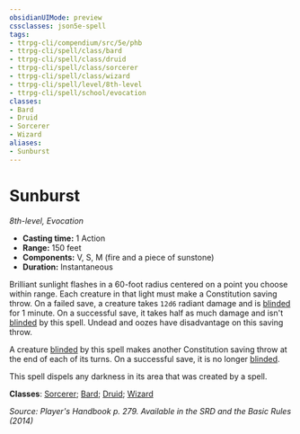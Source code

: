 ```yaml
---
obsidianUIMode: preview
cssclasses: json5e-spell
tags:
- ttrpg-cli/compendium/src/5e/phb
- ttrpg-cli/spell/class/bard
- ttrpg-cli/spell/class/druid
- ttrpg-cli/spell/class/sorcerer
- ttrpg-cli/spell/class/wizard
- ttrpg-cli/spell/level/8th-level
- ttrpg-cli/spell/school/evocation
classes:
- Bard
- Druid
- Sorcerer
- Wizard
aliases:
- Sunburst
---
```

# Sunburst
*8th-level, Evocation*  


- **Casting time:** 1 Action
- **Range:** 150 feet
- **Components:** V, S, M (fire and a piece of sunstone)
- **Duration:** Instantaneous

Brilliant sunlight flashes in a 60-foot radius centered on a point you choose within range. Each creature in that light must make a Constitution saving throw. On a failed save, a creature takes `12d6` radiant damage and is [blinded](/CLI/conditions.md#Blinded) for 1 minute. On a successful save, it takes half as much damage and isn't [blinded](/CLI/conditions.md#Blinded) by this spell. Undead and oozes have disadvantage on this saving throw.

A creature [blinded](/CLI/conditions.md#Blinded) by this spell makes another Constitution saving throw at the end of each of its turns. On a successful save, it is no longer [blinded](/CLI/conditions.md#Blinded).

This spell dispels any darkness in its area that was created by a spell.

**Classes**: [Sorcerer](/CLI/lists/list-spells-classes-sorcerer.md); [Bard](/CLI/lists/list-spells-classes-bard.md); [Druid](/CLI/lists/list-spells-classes-druid.md); [Wizard](/CLI/lists/list-spells-classes-wizard.md)

*Source: Player's Handbook p. 279. Available in the <span title='Systems Reference Document (5.1)'>SRD</span> and the Basic Rules (2014)*